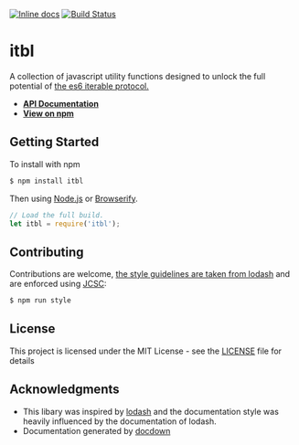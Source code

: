 [![Inline docs](http://inch-ci.org/github/harrysarson/itbl.svg?branch=master)](http://inch-ci.org/github/harrysarson/itbl)
[![Build Status](https://travis-ci.org/HarrySarson/itbl.svg?branch=master)](https://travis-ci.org/HarrySarson/itbl)

# itbl

A collection of javascript utility functions designed to unlock the full potential of [the es6 iterable protocol.](https://developer.mozilla.org/en/docs/Web/JavaScript/Reference/Iteration_protocols) 

* [**API Documentation**](https://harrysarson.github.io/itbl)
* [**View on npm**](https://www.npmjs.com/package/itbl)


## Getting Started

To install with npm

```sh
$ npm install itbl 
```

Then using [Node.js](https://nodejs.org) or [Browserify](http://browserify.org).

```js
// Load the full build.
let itbl = require('itbl');
```

## Contributing

Contributions are welcome, 
[the style guidelines are taken from lodash](https://github.com/lodash/lodash/blob/master/.github/CONTRIBUTING.md)
and are enforced using [JCSC](https://www.npmjs.com/package/jscs):

```bash
$ npm run style
```

## License

This project is licensed under the MIT License - see the [LICENSE](LICENSE) file for details

## Acknowledgments

* This libary was inspired by [lodash](https://lodash.com) and the documentation style was heavily influenced by the documentation of lodash.
* Documentation generated by [docdown](https://github.com/jdalton/docdown)
